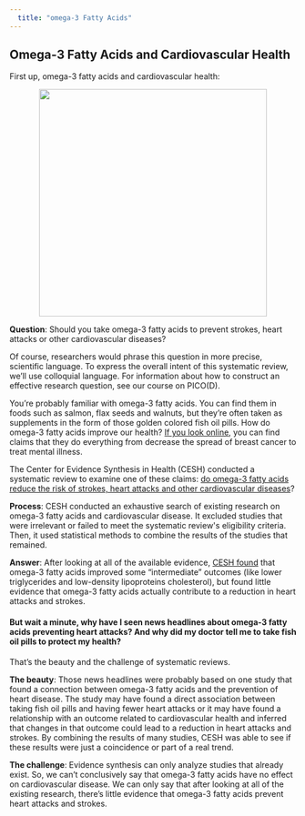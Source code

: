 ```yaml
---
  title: "omega-3 Fatty Acids"
---
```



## Omega-3 Fatty Acids and Cardiovascular Health 

First up, omega-3 fatty acids and cardiovascular health:



<center>
<img src="{{site.baseurl}}/img/fishoil.jpg" width="400" >
</center>


**Question**: Should you take omega-3 fatty acids to prevent strokes, heart attacks or other cardiovascular diseases? 

Of course, researchers would phrase this question in more precise, scientific language. To express the overall intent of this systematic review, we’ll use colloquial language. For information about how to construct an effective research question, see our course on PICO(D). 

You’re probably familiar with omega-3 fatty acids. You can find them in foods such as salmon, flax seeds and walnuts, but they’re often taken as supplements in the form of those golden colored fish oil pills. How do omega-3 fatty acids improve our health? [If you look online](http://www.greenmedinfo.com/blog/61-health-benefits-omega-3-fatty-acids), you can find claims that they do everything from decrease the spread of breast cancer to treat mental illness. 

The Center for Evidence Synthesis in Health (CESH) conducted a systematic review to examine one of these claims: <u>do omega-3 fatty acids reduce the risk of strokes, heart attacks and other cardiovascular diseases</u>? 

**Process**: CESH conducted an exhaustive search of existing research on omega-3 fatty acids and cardiovascular disease. It excluded studies that were irrelevant or failed to meet the systematic review's eligibility criteria. Then, it used statistical methods to combine the results of the studies that remained. 

**Answer**: After looking at all of the available evidence, [CESH found](https://www.effectivehealthcare.ahrq.gov/ehc/products/609/2262/fatty-acids-cardiovascular-disease-report-160913.pdf) that omega-3 fatty acids improved some “intermediate” outcomes (like lower triglycerides and low-density lipoproteins cholesterol), but found little evidence that omega-3 fatty acids actually contribute to a reduction in heart attacks and strokes.

#### But wait a minute, why have I seen news headlines about omega-3 fatty acids preventing heart attacks? And why did my doctor tell me to take fish oil pills to protect my health?

That’s the beauty and the challenge of systematic reviews. 

**The beauty**: Those news headlines were probably based on one study that found a connection between omega-3 fatty acids and the prevention of heart disease. The study may have found a direct association between taking fish oil pills and having fewer heart attacks or it may have found a relationship with an outcome related to cardiovascular health and inferred that changes in that outcome could lead to a reduction in heart attacks and strokes.  By combining the results of many studies, CESH was able to see if these results were just a coincidence or part of a real trend.  

**The challenge**: Evidence synthesis can only analyze studies that already exist. So, we can’t conclusively say that omega-3 fatty acids have no effect on cardiovascular disease. We can only say that after looking at all of the existing research, there’s little evidence that omega-3 fatty acids prevent heart attacks and strokes. 

